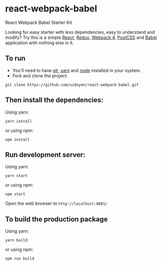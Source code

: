 # react-webpack-babel
React Webpack Babel Starter Kit

Looking for easy starter with less dependencies, easy to understand and modify? Try this is a simple <a href="https://facebook.github.io/react/">React</a>, <a href="https://github.com/reduxjs/redux/">Redux</a>, <a href="Simple Webpack/HMR/React/Postcss/ES6 Starter Kit">Webpack 4</a>, <a href="http://postcss.org/">PostCSS</a> and <a href="https://babeljs.io/">Babel</a> application with nothing else in it.

## To run

* You'll need to have [git](https://git-scm.com/), [yarn](https://yarnpkg.com/en/docs/getting-started) and [node](https://nodejs.org/en/) installed in your system.
* Fork and clone the project:

```
git clone https://github.com/uidoyen/react-webpack-babel.git
```

## Then install the dependencies:

Using yarn:
```
yarn install 
```
or using npm: 
```
npm install
```
## Run development server:

Using yarn:
```
yarn start 
```
or using npm: 
```
npm start
```

Open the web browser to `http://localhost:8081/`

## To build the production package

Using yarn:
```
yarn build 
```
or using npm: 
```
npm run build
```